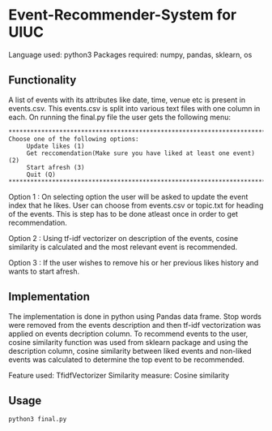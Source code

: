 # Event-Recommender-System for UIUC

Language used: python3
Packages required: numpy, pandas, sklearn, os

## Functionality

A list of events with its attributes like date, time, venue etc is present in events.csv. This events.csv is split into various text files with one column in each. On running the final.py file the user gets the following menu:
```
***************************************************************************
Choose one of the following options:
     Update likes (1)
     Get reccomendation(Make sure you have liked at least one event) (2)
     Start afresh (3)
     Quit (Q)
****************************************************************************
```
Option 1 : On selecting option the user will be asked to update the event index that he likes. User can choose from events.csv or topic.txt for heading of the events. This is step has to be done atleast once in order to get recommendation.

Option 2 : Using tf-idf vectorizer on description of the events, cosine similarity is calculated and the most relevant event is recommended. 

Option 3 : If the user wishes to remove his or her previous likes history and wants to start afresh.

## Implementation

The implementation is done in python using Pandas data frame. Stop words were removed from the events description and then tf-idf vectorization was applied on events decription column. To recommend events to the user, cosine similarity function was used from sklearn package and using the description column, cosine similarity between liked events and non-liked events was calculated to determine the top event to be recommended.

Feature used: TfidfVectorizer
Similarity measure: Cosine similarity

## Usage

```
python3 final.py
```
